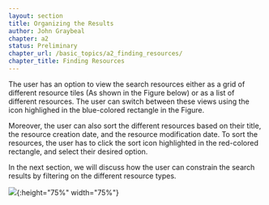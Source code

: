 ```yaml
---
layout: section
title: Organizing the Results
author: John Graybeal
chapter: a2
status: Preliminary
chapter_url: /basic_topics/a2_finding_resources/
chapter_title: Finding Resources
---
```


The user has an option to view the search resources either as a grid of different resource tiles (As shown in the Figure below) or as a list of different resources. The user can switch between these views using the icon highlighed in the blue-colored rectangle in the Figure. 

Moreover, the user can also sort the different resources based on their title, the resource creation date, and the resource modification date. To sort the resources, the user has to click the sort icon highlighted in the red-colored rectangle, and select their desired option. 

In the next section, we will discuss how the user can constrain the search results by filtering on the different resource types.


![](https://github.com/metadatacenter/cedar-manual/raw/master/docs/assets/imgs/sort.png){:height="75%" width="75%"}
